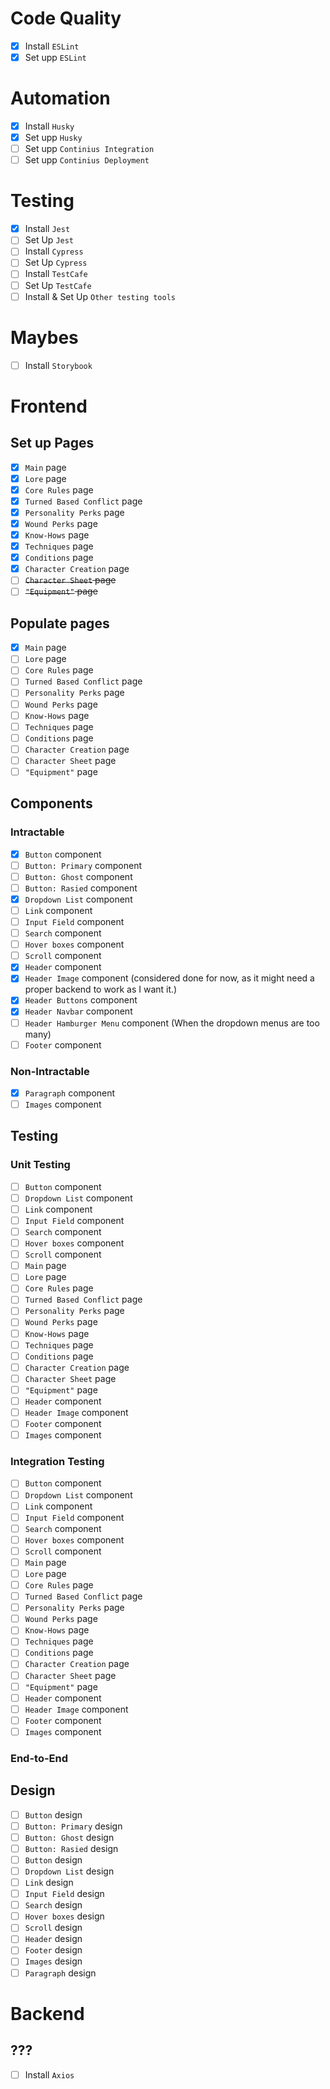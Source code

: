 # Code Quality
- [X] Install `ESLint`
- [X] Set upp `ESLint`

# Automation
- [X] Install `Husky`
- [X] Set upp `Husky`
- [ ] Set upp `Continius Integration`
- [ ] Set upp `Continius Deployment`

# Testing
- [X] Install `Jest`
- [ ] Set Up `Jest`
- [ ] Install `Cypress`
- [ ] Set Up `Cypress`
- [ ] Install `TestCafe`
- [ ] Set Up `TestCafe`
- [ ] Install & Set Up `Other testing tools`

# Maybes
- [ ] Install `Storybook`

# Frontend
## Set up Pages
- [X] `Main` page
- [X] `Lore` page
- [X] `Core Rules` page
- [X] `Turned Based Conflict` page
- [X] `Personality Perks` page
- [X] `Wound Perks` page
- [X] `Know-Hows` page
- [X] `Techniques` page
- [X] `Conditions` page
- [X] `Character Creation` page
- [ ] ~~`Character Sheet` page~~
- [ ] ~~`"Equipment"` page~~

## Populate pages
- [X] `Main` page
- [ ] `Lore` page
- [ ] `Core Rules` page
- [ ] `Turned Based Conflict` page
- [ ] `Personality Perks` page
- [ ] `Wound Perks` page
- [ ] `Know-Hows` page
- [ ] `Techniques` page
- [ ] `Conditions` page
- [ ] `Character Creation` page
- [ ] `Character Sheet` page
- [ ] `"Equipment"` page

## Components
### Intractable
- [X] `Button` component
- [ ] `Button: Primary` component
- [ ] `Button: Ghost` component
- [ ] `Button: Rasied` component
- [X] `Dropdown List` component
- [ ] `Link` component
- [ ] `Input Field` component
- [ ] `Search` component
- [ ] `Hover boxes` component
- [ ] `Scroll` component
- [X] `Header` component
- [X] `Header Image` component (considered done for now, as it might need a proper backend to work as I want it.)
- [X] `Header Buttons` component
- [X] `Header Navbar` component
- [ ] `Header Hamburger Menu` component (When the dropdown menus are too many)
- [ ] `Footer` component

### Non-Intractable
- [X] `Paragraph` component
- [ ] `Images` component

## Testing
### Unit Testing
- [ ] `Button` component
- [ ] `Dropdown List` component
- [ ] `Link` component
- [ ] `Input Field` component
- [ ] `Search` component
- [ ] `Hover boxes` component
- [ ] `Scroll` component
- [ ] `Main` page
- [ ] `Lore` page
- [ ] `Core Rules` page
- [ ] `Turned Based Conflict` page
- [ ] `Personality Perks` page
- [ ] `Wound Perks` page
- [ ] `Know-Hows` page
- [ ] `Techniques` page
- [ ] `Conditions` page
- [ ] `Character Creation` page
- [ ] `Character Sheet` page
- [ ] `"Equipment"` page
- [ ] `Header` component
- [ ] `Header Image` component
- [ ] `Footer` component
- [ ] `Images` component

### Integration Testing
- [ ] `Button` component
- [ ] `Dropdown List` component
- [ ] `Link` component
- [ ] `Input Field` component
- [ ] `Search` component
- [ ] `Hover boxes` component
- [ ] `Scroll` component
- [ ] `Main` page
- [ ] `Lore` page
- [ ] `Core Rules` page
- [ ] `Turned Based Conflict` page
- [ ] `Personality Perks` page
- [ ] `Wound Perks` page
- [ ] `Know-Hows` page
- [ ] `Techniques` page
- [ ] `Conditions` page
- [ ] `Character Creation` page
- [ ] `Character Sheet` page
- [ ] `"Equipment"` page
- [ ] `Header` component
- [ ] `Header Image` component
- [ ] `Footer` component
- [ ] `Images` component

### End-to-End

## Design

- [ ] `Button` design
- [ ] `Button: Primary` design
- [ ] `Button: Ghost` design
- [ ] `Button: Rasied` design
- [ ] `Button` design
- [ ] `Dropdown List` design
- [ ] `Link` design
- [ ] `Input Field` design
- [ ] `Search` design
- [ ] `Hover boxes` design
- [ ] `Scroll` design
- [ ] `Header` design
- [ ] `Footer` design
- [ ] `Images` design
- [ ] `Paragraph` design

# Backend
## ???
- [ ] Install `Axios`
